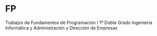 # FP
Trabajos de Fundamentos de Programación I
1º Doble Grado Ingeniería Informática y Administración y Dirección de Empresas
